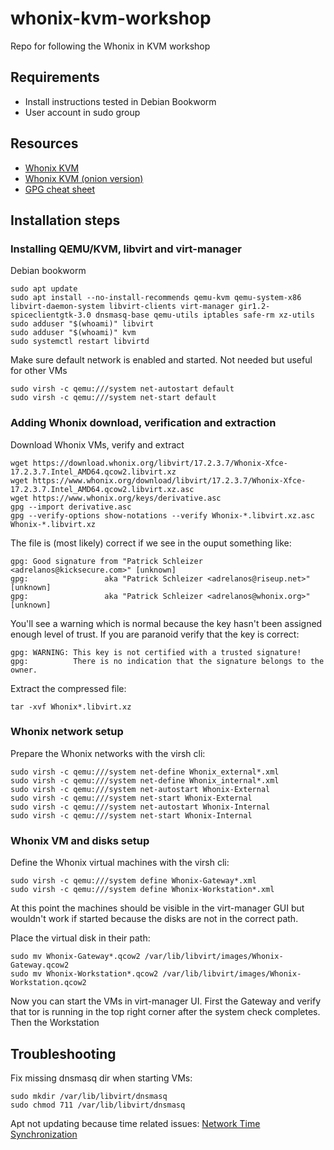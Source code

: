 # whonix-kvm-workshop
Repo for following the Whonix in KVM workshop

## Requirements
* Install instructions tested in Debian Bookworm 
* User account in sudo group
## Resources
* [Whonix KVM](https://www.whonix.org/wiki/KVM)
* [Whonix KVM (onion version)](http://www.dds6qkxpwdeubwucdiaord2xgbbeyds25rbsgr73tbfpqpt4a6vjwsyd.onion/wiki/KVM)
* [GPG cheat sheet](https://gock.net/blog/2020/gpg-cheat-sheet)
## Installation steps
### Installing QEMU/KVM, libvirt and virt-manager
Debian bookworm
```
sudo apt update
sudo apt install --no-install-recommends qemu-kvm qemu-system-x86 libvirt-daemon-system libvirt-clients virt-manager gir1.2-spiceclientgtk-3.0 dnsmasq-base qemu-utils iptables safe-rm xz-utils
sudo adduser "$(whoami)" libvirt
sudo adduser "$(whoami)" kvm
sudo systemctl restart libvirtd

```
Make sure default network is enabled and started. Not needed but useful for other VMs
```
sudo virsh -c qemu:///system net-autostart default
sudo virsh -c qemu:///system net-start default
```
### Adding Whonix download, verification and extraction
Download Whonix VMs, verify and extract
```
wget https://download.whonix.org/libvirt/17.2.3.7/Whonix-Xfce-17.2.3.7.Intel_AMD64.qcow2.libvirt.xz
wget https://www.whonix.org/download/libvirt/17.2.3.7/Whonix-Xfce-17.2.3.7.Intel_AMD64.qcow2.libvirt.xz.asc
wget https://www.whonix.org/keys/derivative.asc
gpg --import derivative.asc
gpg --verify-options show-notations --verify Whonix-*.libvirt.xz.asc Whonix-*.libvirt.xz

```
The file is (most likely) correct if we see in the ouput something like:
```
gpg: Good signature from "Patrick Schleizer <adrelanos@kicksecure.com>" [unknown]
gpg:                 aka "Patrick Schleizer <adrelanos@riseup.net>" [unknown]
gpg:                 aka "Patrick Schleizer <adrelanos@whonix.org>" [unknown]
```

You'll see a warning which is normal because the key hasn't been assigned enough level of trust. If you are paranoid verify that the key is correct:
```
gpg: WARNING: This key is not certified with a trusted signature!
gpg:          There is no indication that the signature belongs to the owner.
```

Extract the compressed file:
```
tar -xvf Whonix*.libvirt.xz
```
### Whonix network setup
Prepare the Whonix networks with the virsh cli:
```
sudo virsh -c qemu:///system net-define Whonix_external*.xml
sudo virsh -c qemu:///system net-define Whonix_internal*.xml
sudo virsh -c qemu:///system net-autostart Whonix-External
sudo virsh -c qemu:///system net-start Whonix-External
sudo virsh -c qemu:///system net-autostart Whonix-Internal
sudo virsh -c qemu:///system net-start Whonix-Internal
```
### Whonix VM and disks setup
Define the Whonix virtual machines with the virsh cli:
```
sudo virsh -c qemu:///system define Whonix-Gateway*.xml
sudo virsh -c qemu:///system define Whonix-Workstation*.xml
```
At this point the machines should be visible in the virt-manager GUI but wouldn't work if started because the disks are not in the correct path.

Place the virtual disk in their path:
```
sudo mv Whonix-Gateway*.qcow2 /var/lib/libvirt/images/Whonix-Gateway.qcow2
sudo mv Whonix-Workstation*.qcow2 /var/lib/libvirt/images/Whonix-Workstation.qcow2
```

Now you can start the VMs in virt-manager UI.
First the Gateway and verify that tor is running in the top right corner after the system check completes.
Then the Workstation
## Troubleshooting

Fix missing dnsmasq dir when starting VMs:
```
sudo mkdir /var/lib/libvirt/dnsmasq
sudo chmod 711 /var/lib/libvirt/dnsmasq
```
Apt not updating because time related issues: [Network Time Synchronization](https://www.whonix.org/wiki/Network_Time_Synchronization)
```

```

